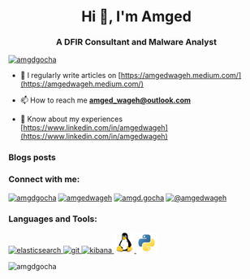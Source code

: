 <h1 align="center">Hi 👋, I'm Amged</h1>
<h3 align="center">A DFIR Consultant and Malware Analyst</h3>

<p align="left"> <a href="https://twitter.com/amgdgocha" target="blank"><img src="https://img.shields.io/twitter/follow/amgdgocha?logo=twitter&style=for-the-badge" alt="amgdgocha" /></a> </p>

- 📝 I regularly write articles on [https://amgedwageh.medium.com/](https://amgedwageh.medium.com/)

- 📫 How to reach me **amged_wageh@outlook.com**

- 📄 Know about my experiences [https://www.linkedin.com/in/amgedwageh](https://www.linkedin.com/in/amgedwageh)

### Blogs posts
<!-- BLOG-POST-LIST:START -->
<!-- BLOG-POST-LIST:END -->

<h3 align="left">Connect with me:</h3>
<p align="left">
<a href="https://twitter.com/amgdgocha" target="blank"><img align="center" src="https://raw.githubusercontent.com/rahuldkjain/github-profile-readme-generator/master/src/images/icons/Social/twitter.svg" alt="amgdgocha" height="30" width="40" /></a>
<a href="https://linkedin.com/in/amgedwageh" target="blank"><img align="center" src="https://raw.githubusercontent.com/rahuldkjain/github-profile-readme-generator/master/src/images/icons/Social/linked-in-alt.svg" alt="amgedwageh" height="30" width="40" /></a>
<a href="https://fb.com/amgd.gocha" target="blank"><img align="center" src="https://raw.githubusercontent.com/rahuldkjain/github-profile-readme-generator/master/src/images/icons/Social/facebook.svg" alt="amgd.gocha" height="30" width="40" /></a>
<a href="https://medium.com/@amgedwageh" target="blank"><img align="center" src="https://raw.githubusercontent.com/rahuldkjain/github-profile-readme-generator/master/src/images/icons/Social/medium.svg" alt="@amgedwageh" height="30" width="40" /></a>
</p>

<h3 align="left">Languages and Tools:</h3>
<p align="left"> <a href="https://www.elastic.co" target="_blank" rel="noreferrer"> <img src="https://www.vectorlogo.zone/logos/elastic/elastic-icon.svg" alt="elasticsearch" width="40" height="40"/> </a> <a href="https://git-scm.com/" target="_blank" rel="noreferrer"> <img src="https://www.vectorlogo.zone/logos/git-scm/git-scm-icon.svg" alt="git" width="40" height="40"/> </a> <a href="https://www.elastic.co/kibana" target="_blank" rel="noreferrer"> <img src="https://www.vectorlogo.zone/logos/elasticco_kibana/elasticco_kibana-icon.svg" alt="kibana" width="40" height="40"/> </a> <a href="https://www.linux.org/" target="_blank" rel="noreferrer"> <img src="https://raw.githubusercontent.com/devicons/devicon/master/icons/linux/linux-original.svg" alt="linux" width="40" height="40"/> </a> <a href="https://www.python.org" target="_blank" rel="noreferrer"> <img src="https://raw.githubusercontent.com/devicons/devicon/master/icons/python/python-original.svg" alt="python" width="40" height="40"/> </a> </p>

<p><img align="center" src="https://github-readme-stats.vercel.app/api/top-langs?username=amgdgocha&show_icons=true&locale=en&layout=compact" alt="amgdgocha" /></p>
